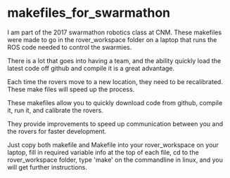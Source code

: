 # makefiles_for_swarmathon

I am part of the 2017 swarmathon robotics class at CNM.  These makefiles were made to go in the rover_workspace folder on a laptop that runs the ROS code needed to control the swarmies.

There is a lot that goes into having a team, and the ability quickly load the latest code off github and compile it is a great advantage.  

Each time the rovers move to a new location, they need to be recalibrated.  These make files will speed up the process.

These makefiles allow you to quickly download code from github, compile it, run it, and calibrate the rovers.  

They provide improvements to speed up communication between you and the rovers for faster development.

Just copy both makefile and Makefile into your rover_workspace on your laptop, fill in required variable info at the top of each file, cd to the rover_workspace folder, type 'make' on the commandline in linux, and you will get further instructions.
